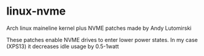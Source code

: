 # linux-nvme

Arch linux maineline kernel plus NVME patches made by Andy Lutomirski 

These patches enable NVME drives to enter lower power states.
In my case (XPS13) it decreases idle usage by 0.5-1watt
